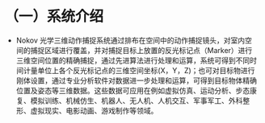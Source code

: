 # （一）系统介绍

* Nokov 光学三维动作捕捉系统通过排布在空间中的动作捕捉镜头，对室内空间的捕捉区域进行覆盖，并对捕捉目标上放置的反光标记点（Marker）进行三维空间位置的精确捕捉，通过先进算法进行处理和运算，系统可得到不同时间计量单位上各个反光标记点的三维空间坐标(X，Y，Z)；也可对目标物进行刚体设置，通过专业分析软件对数据进一步处理和运算，可得到目标物体精确位置及姿态等三维数据。这些数据可应用在例如虚拟仿真、运动分析、步态康复、模拟训练、机械仿生、机器人、无人机、人机交互、军事军工、外科整形、虚拟现实、电影动画、游戏制作等领域。
